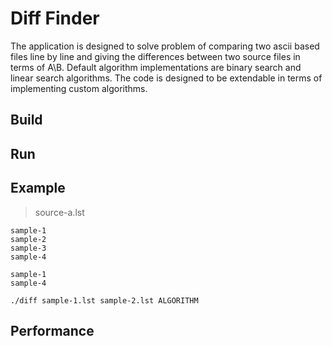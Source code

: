 # Diff Finder

The application is designed to solve problem of comparing two ascii based files line by line and giving the differences between two source files in terms of A\B.
Default algorithm implementations are binary search and linear search algorithms. The code is designed to be extendable in terms of implementing custom algorithms.

## Build

## Run

## Example

> source-a.lst

```source-a.lst
sample-1
sample-2
sample-3
sample-4
```

```source-b.lst
sample-1
sample-4
```

`./diff sample-1.lst sample-2.lst ALGORITHM`

## Performance


